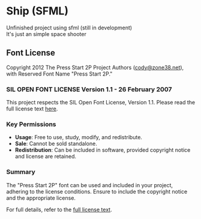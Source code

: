 # Ship (SFML)
Unfinished project using sfml (still in development)  
It's just an simple space shooter

## Font License

Copyright 2012 The Press Start 2P Project Authors (cody@zone38.net), with Reserved Font Name "Press Start 2P."

### SIL OPEN FONT LICENSE Version 1.1 - 26 February 2007

This project respects the SIL Open Font License, Version 1.1. Please read the full license text [here](http://scripts.sil.org/OFL).

### Key Permissions

- **Usage**: Free to use, study, modify, and redistribute.
- **Sale**: Cannot be sold standalone.
- **Redistribution**: Can be included in software, provided copyright notice and license are retained.

### Summary

The "Press Start 2P" font can be used and included in your project, adhering to the license conditions. Ensure to include the copyright notice and the appropriate license.

For full details, refer to the [full license text](http://scripts.sil.org/OFL).
